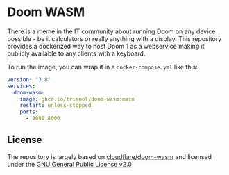 # Doom WASM
There is a meme in the IT community about running Doom on any device possible - be it calculators or really anything with a display. This repository provides a dockerized way to host Doom 1 as a webservice making it publicly available to any clients with a keyboard.

To run the image, you can wrap it in a `docker-compose.yml` like this:
```yaml
version: "3.8"
services:
  doom-wasm:
    image: ghcr.io/trisnol/doom-wasm:main
    restart: unless-stopped
    ports:
      - 8080:8000

```
## License

The repository is largely based on [cloudflare/doom-wasm](https://github.com/cloudflare/doom-wasm) and licensed under the [GNU General Public License v2.0](https://github.com/TrisNol/doom-wasm/blob/main/docs/LICENSE.md)
